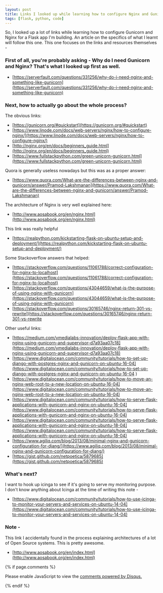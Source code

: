 ```yaml
---
layout: post
title: Links I looked up while learning how to configure Nginx and Gunicorn for my Flask application
tags: [flask, python, code]
---
```

So, I looked up a lot of links while learning how to configure Gunicorn and Nginx for a Flask app I'm building. An article on the specifics of what I learnt will follow this one. This one focuses on the links and resources themselves -

### First of all, you're probably asking - Why do I need Gunicorn and Nginx? That's what I looked up first as well.

- [https://serverfault.com/questions/331256/why-do-i-need-nginx-and-something-like-gunicorn](https://serverfault.com/questions/331256/why-do-i-need-nginx-and-something-like-gunicorn)

### Next, how to actually go about the whole process?

The obvious links:
- [https://gunicorn.org/#quickstart](https://gunicorn.org/#quickstart)
- [https://www.linode.com/docs/web-servers/nginx/how-to-configure-nginx/](https://www.linode.com/docs/web-servers/nginx/how-to-configure-nginx/)
- [http://nginx.org/en/docs/beginners_guide.html](http://nginx.org/en/docs/beginners_guide.html)
- [https://www.fullstackpython.com/green-unicorn-gunicorn.html](https://www.fullstackpython.com/green-unicorn-gunicorn.html)

Quora is generally useless nowadays but this was as a proper answer:
- [https://www.quora.com/What-are-the-differences-between-nginx-and-gunicorn/answer/Pramod-Lakshmanan](https://www.quora.com/What-are-the-differences-between-nginx-and-gunicorn/answer/Pramod-Lakshmanan)

The architecture of Nginx is very well explained here:
- [http://www.aosabook.org/en/nginx.html](http://www.aosabook.org/en/nginx.html)

This link was really helpful
- [https://realpython.com/kickstarting-flask-on-ubuntu-setup-and-deployment/](https://realpython.com/kickstarting-flask-on-ubuntu-setup-and-deployment/)

Some Stackoverflow answers that helped:
- [https://stackoverflow.com/questions/11061788/correct-configuration-for-nginx-to-localhost](https://stackoverflow.com/questions/11061788/correct-configuration-for-nginx-to-localhost)
- [https://stackoverflow.com/questions/43044659/what-is-the-purpose-of-using-nginx-with-gunicorn](https://stackoverflow.com/questions/43044659/what-is-the-purpose-of-using-nginx-with-gunicorn)
- [https://stackoverflow.com/questions/30165746/nginx-return-301-vs-rewrite])https://stackoverflow.com/questions/30165746/nginx-return-301-vs-rewrite

Other useful links:
- [https://medium.com/ymedialabs-innovation/deploy-flask-app-with-nginx-using-gunicorn-and-supervisor-d7a93aa07c18](https://medium.com/ymedialabs-innovation/deploy-flask-app-with-nginx-using-gunicorn-and-supervisor-d7a93aa07c18)
- [https://www.digitalocean.com/community/tutorials/how-to-set-up-django-with-postgres-nginx-and-gunicorn-on-ubuntu-16-04](https://www.digitalocean.com/community/tutorials/how-to-set-up-django-with-postgres-nginx-and-gunicorn-on-ubuntu-16-04
)
- [https://www.digitalocean.com/community/tutorials/how-to-move-an-nginx-web-root-to-a-new-location-on-ubuntu-16-04](https://www.digitalocean.com/community/tutorials/how-to-move-an-nginx-web-root-to-a-new-location-on-ubuntu-16-04)
- [https://www.digitalocean.com/community/tutorials/how-to-serve-flask-applications-with-gunicorn-and-nginx-on-ubuntu-16-04](https://www.digitalocean.com/community/tutorials/how-to-serve-flask-applications-with-gunicorn-and-nginx-on-ubuntu-16-04)
- [https://www.digitalocean.com/community/tutorials/how-to-serve-flask-applications-with-gunicorn-and-nginx-on-ubuntu-18-04](https://www.digitalocean.com/community/tutorials/how-to-serve-flask-applications-with-gunicorn-and-nginx-on-ubuntu-18-04)
- [https://www.agiliq.com/blog/2013/08/minimal-nginx-and-gunicorn-configuration-for-djang/](https://www.agiliq.com/blog/2013/08/minimal-nginx-and-gunicorn-configuration-for-djang/)
- [https://gist.github.com/netpoetica/5879685](https://gist.github.com/netpoetica/5879685)

### What's next?

I want to hook up icinga to see if it's going to serve my monitoring purpose. I don't know anything about Icinga at the time of writing this note -

- [https://www.digitalocean.com/community/tutorials/how-to-use-icinga-to-monitor-your-servers-and-services-on-ubuntu-14-04](https://www.digitalocean.com/community/tutorials/how-to-use-icinga-to-monitor-your-servers-and-services-on-ubuntu-14-04)

### Note -
This link I accidentally found in the process explaining architectures of a lot of Open Source systems. This is pretty awesome.

- [http://www.aosabook.org/en/index.html](http://www.aosabook.org/en/index.html)



{% if page.comments %}
<div id="disqus_thread"></div>
<script>

/**
*  RECOMMENDED CONFIGURATION VARIABLES: EDIT AND UNCOMMENT THE SECTION BELOW TO INSERT DYNAMIC VALUES FROM YOUR PLATFORM OR CMS.
*  LEARN WHY DEFINING THESE VARIABLES IS IMPORTANT: https://disqus.com/admin/universalcode/#configuration-variables*/
/*
var disqus_config = function () {
this.page.url = abhiramr.github.io/2018-10-01-Nginx-Gunicorn-Ref-Links;  // Replace PAGE_URL with your page's canonical URL variable
this.page.identifier = 2018-10-01-Nginx-Gunicorn-Ref-Links; // Replace PAGE_IDENTIFIER with your page's unique identifier variable
};
*/
(function() { // DON'T EDIT BELOW THIS LINE
var d = document, s = d.createElement('script');
s.src = 'https://abhiramr.disqus.com/embed.js';
s.setAttribute('data-timestamp', +new Date());
(d.head || d.body).appendChild(s);
})();
</script>
<noscript>Please enable JavaScript to view the <a href="https://disqus.com/?ref_noscript">comments powered by Disqus.</a></noscript>
                            
{% endif %}